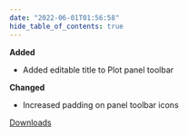 ```yaml
---
date: "2022-06-01T01:56:58"
hide_table_of_contents: true
---
```


**Added**

- Added editable title to Plot panel toolbar

**Changed**

- Increased padding on panel toolbar icons

[Downloads](https://github.com/foxglove/studio/releases/tag/v1.13.1)
